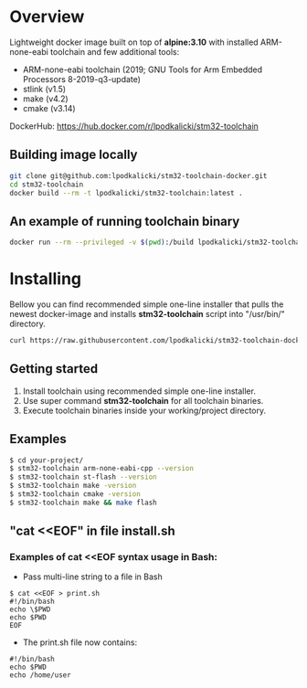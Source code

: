 # Overview

Lightweight docker image built on top of **alpine:3.10** with installed ARM-none-eabi toolchain and few additional tools:
* ARM-none-eabi toolchain (2019; GNU Tools for Arm Embedded Processors 8-2019-q3-update)
* stlink (v1.5)
* make (v4.2)
* cmake (v3.14)

DockerHub: https://hub.docker.com/r/lpodkalicki/stm32-toolchain

## Building image locally

```bash
git clone git@github.com:lpodkalicki/stm32-toolchain-docker.git
cd stm32-toolchain
docker build --rm -t lpodkalicki/stm32-toolchain:latest .
```

## An example of running toolchain binary

```bash
docker run --rm --privileged -v $(pwd):/build lpodkalicki/stm32-toolchain arm-none-eabi-cpp -version
```

# Installing

Bellow you can find recommended simple one-line installer that pulls the newest docker-image and installs **stm32-toolchain** script into "/usr/bin/" directory.

```bash
curl https://raw.githubusercontent.com/lpodkalicki/stm32-toolchain-docker/master/install.sh | bash -s --
```

## Getting started

1. Install toolchain using recommended simple one-line installer.
2. Use super command **stm32-toolchain** for all toolchain binaries. 
3. Execute toolchain binaries inside your working/project directory. 

## Examples

```bash
$ cd your-project/
$ stm32-toolchain arm-none-eabi-cpp --version
$ stm32-toolchain st-flash --version
$ stm32-toolchain make -version
$ stm32-toolchain cmake -version
$ stm32-toolchain make && make flash
```


## "cat <<EOF"  in file install.sh
### Examples of cat <<EOF syntax usage in Bash:
* Pass multi-line string to a file in Bash
```
$ cat <<EOF > print.sh
#!/bin/bash
echo \$PWD
echo $PWD
EOF
```
* The print.sh file now contains:
```
#!/bin/bash
echo $PWD
echo /home/user
```
